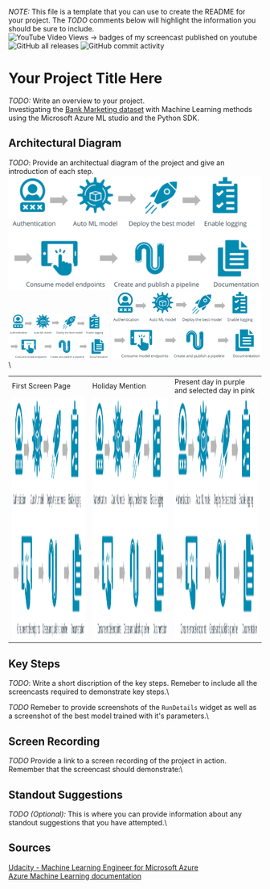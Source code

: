 *NOTE:* This file is a template that you can use to create the README for your project. The *TODO* comments below will highlight the information you should be sure to include.\
![YouTube Video Views](https://img.shields.io/youtube/views/liJVSwOiiwg?style=flat-square) -> badges of my screencast published on youtube \
![GitHub all releases](https://img.shields.io/github/downloads/Daniel-car1/nd00333_AZMLND_C2-master/total?style=flat-square)
![GitHub commit activity](https://img.shields.io/github/commit-activity/m/Daniel-car1/nd00333_AZMLND_C2-master?style=flat-square)


# Your Project Title Here

*TODO:* Write an overview to your project.\
Investigating the [Bank Marketing dataset](https://automlsamplenotebookdata.blob.core.windows.net/automl-sample-notebook-data/bankmarketing_train.csv) with Machine Learning methods using the Microsoft Azure ML studio and the Python SDK.


## Architectural Diagram
*TODO*: Provide an architectual diagram of the project and give an introduction of each step.\
![Architectural Diagram](https://github.com/Daniel-car1/nd00333_AZMLND_C2-master/blob/master/starter_files/Images/project_flow.PNG) \
<img src="https://github.com/Daniel-car1/nd00333_AZMLND_C2-master/blob/master/starter_files/Images/project_flow.PNG" width="200"/> <img src="https://github.com/Daniel-car1/nd00333_AZMLND_C2-master/blob/master/starter_files/Images/project_flow.PNG" width="300"/> \
<table>
  <tr>
    <td>First Screen Page</td>
     <td>Holiday Mention</td>
     <td>Present day in purple and selected day in pink</td>
  </tr>
  <tr>
    <td><img src="https://github.com/Daniel-car1/nd00333_AZMLND_C2-master/blob/master/starter_files/Images/project_flow.PNG" width=270 height=480></td>
    <td><img src="https://github.com/Daniel-car1/nd00333_AZMLND_C2-master/blob/master/starter_files/Images/project_flow.PNG" width=270 height=480></td>
    <td><img src="https://github.com/Daniel-car1/nd00333_AZMLND_C2-master/blob/master/starter_files/Images/project_flow.PNG" width=270 height=480></td>
  </tr>
 </table>

## Key Steps
*TODO*: Write a short discription of the key steps. Remeber to include all the screencasts required to demonstrate key steps.\ 

*TODO* Remeber to provide screenshots of the `RunDetails` widget as well as a screenshot of the best model trained with it's parameters.\

## Screen Recording
*TODO* Provide a link to a screen recording of the project in action. Remember that the screencast should demonstrate:\

## Standout Suggestions
*TODO (Optional):* This is where you can provide information about any standout suggestions that you have attempted.\

## Sources
[Udacity - Machine Learning Engineer for Microsoft Azure](https://www.udacity.com/course/machine-learning-engineer-for-microsoft-azure-nanodegree--nd00333)\
[Azure Machine Learning documentation](https://docs.microsoft.com/en-us/azure/machine-learning/)

